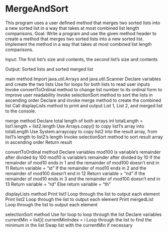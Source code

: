 # MergeAndSort
This program uses a user defined method that merges two sorted lists into a new sorted list in a way that takes at most combined list length comparisons.
Goal: Write a program and use the given method header to create a method that merges two sorted lists into a new sorted list. Implement the method in a way that takes at most combined list length comparisons.

Input: The first list’s size and contents, the second list’s size and contents

Output: Sorted lists and sorted merged list

main method
Import java.util.Arrays and java.util.Scanner
Declare variables and create the two lists
Use for loops for both lists to read user inputs
Invoke convertToOrdinal method to change list number to its ordinal form to improve user readability
Invoke selectionSort method to sort the lists in ascending order
Declare and invoke merge method to create the combined list
Call displayLists method to print and output List 1, List 2, and merged list to the console.

merge method
Declare total length of both arrays 
int totalLength = list1.length + list2.length
Use Arrays.copy() to copy list1’s array into totalLength
Use System.arraycopy to copy list2 into the result array, from list1’s length to list2’s length
Invoke selectionSort method to sort result array in ascending order
Return result

convertToOrdinal method
Declare variables
mod100 is variable’s remainder after divided by 100
mod10 is variable’s remainder after divided by 10
If the remainder of mod10 ends in 1 and the remainder of mod100 doesn’t end in 11
Return variable + “st”
If the remainder of mod10 ends in 2 and the remainder of mod100 doesn’t end in 12
Return variable + “nd”
If the remainder of mod10 ends in 3 and the remainder of mod100 doesn’t end in 13
Return variable + “rd”
Else return variable + “th”

displayLists method
Print list1
Loop through the list to output each element
Print list2
Loop through the list to output each element
Print mergedList
Loop through the list to output each element

selectionSort method
Use for loop to loop through the list
Declare variables
currentMin = list[i]
currentMinIndex = i
Loop through the list to find the minimum in the list
Swap list with the currentMin if necessary
